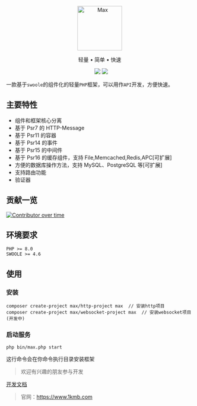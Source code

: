 <p align="center">
<img src="https://raw.githubusercontent.com/topyao/max/master/public/favicon.ico" width="120" alt="Max">
</p>

<p align="center">轻量 • 简单 • 快速</p>

<p align="center">
<a href="https://github.com/topyao/max/issues"><img src="https://img.shields.io/github/issues/topyao/max" alt=""></a>
<a href="https://github.com/topyao/max"><img src="https://img.shields.io/github/stars/topyao/max" alt=""></a>
<img src="https://img.shields.io/badge/php-%3E%3D8.0-brightgreen">
<img src="https://img.shields.io/badge/license-apache%202-blue">
</p>

一款基于`swoole`的组件化的轻量`PHP`框架，可以用作`API`开发，方便快速。

## 主要特性

- 组件和框架核心分离
- 基于 Psr7 的 HTTP-Message
- 基于 Psr11 的容器
- 基于 Psr14 的事件
- 基于 Psr15 的中间件
- 基于 Psr16 的缓存组件，支持 File,Memcached,Redis,APC[可扩展]
- 方便的数据库操作方法，支持 MySQL、PostgreSQL 等[可扩展]
- 支持路由功能
- 验证器

## 贡献一览

[![Contributor over time](https://contributor-overtime-api.apiseven.com/contributors-svg?chart=contributorOverTime&repo=topyao/max,topyao/max-routing,topyao/max-foundation,topyao/max,topyao/max-session,topyao/max-view,topyao/max-di,topyao/max-cache,topyao/max-console,topyao/max-http,topyao/max-event,topyao/max-config,topyao/max-lang,topyao/max-env,topyao/max-database,topyao/max-log,topyao/max-redis,topyao/max-validator)](https://www.apiseven.com/en/contributor-graph?chart=contributorOverTime&repo=topyao/max,topyao/max-routing,topyao/max-foundation,topyao/max,topyao/max-session,topyao/max-view,topyao/max-di,topyao/max-cache,topyao/max-console,topyao/max-http,topyao/max-event,topyao/max-config,topyao/max-lang,topyao/max-env,topyao/max-database,topyao/max-log,topyao/max-redis,topyao/max-validator)

## 环境要求

```
PHP >= 8.0
SWOOLE >= 4.6
```

## 使用

### 安装

```shell
composer create-project max/http-project max  // 安装http项目
composer create-project max/websocket-project max  // 安装websocket项目(开发中)
```

### 启动服务

```shell
php bin/max.php start
```

这行命令会在你命令执行目录安装框架

> 欢迎有兴趣的朋友参与开发

<a href="https://www.1kmb.com/note/283.html">开发文档</a>

> 官网：https://www.1kmb.com
